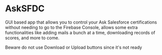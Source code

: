 # AskSFDC
GUI based app that allows you to control your Ask Salesforce certifications without needing to go to the Firebase Console, allows some extra functionalities like adding mails a bunch at a time, downloading records of scores, and more to come.

Beware do not use Download or Upload buttons since it's not ready